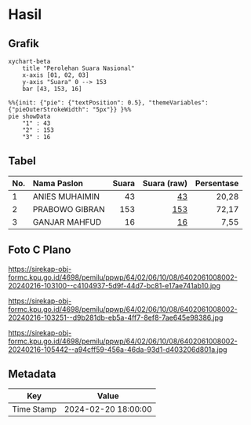 # Hasil

## Grafik

```mermaid
xychart-beta
    title "Perolehan Suara Nasional"
    x-axis [01, 02, 03]
    y-axis "Suara" 0 --> 153
    bar [43, 153, 16]
```

```mermaid
%%{init: {"pie": {"textPosition": 0.5}, "themeVariables": {"pieOuterStrokeWidth": "5px"}} }%%
pie showData
    "1" : 43
    "2" : 153
    "3" : 16
```

## Tabel

| No. | Nama Paslon    | Suara | Suara (raw) | Persentase |
|:--- |:-------------- | -----:| -----------:| ----------:|
| 1   | ANIES MUHAIMIN | 43    | [43][p-1]   | 20,28      |
| 2   | PRABOWO GIBRAN | 153   | [153][p-2]  | 72,17      |
| 3   | GANJAR MAHFUD  | 16    | [16][p-3]   | 7,55       |


[p-1]: https://github.com/gigit-pemilu/pemilu-2024/blob/main/pilpres/hitung-suara/sub/64-kalimantan-timur/sub/02-kutai-kartanegara/sub/06-tenggarong/sub/1008-kampung-baru/sub/002-tps/sub/paslon-1.txt
[p-2]: https://github.com/gigit-pemilu/pemilu-2024/blob/main/pilpres/hitung-suara/sub/64-kalimantan-timur/sub/02-kutai-kartanegara/sub/06-tenggarong/sub/1008-kampung-baru/sub/002-tps/sub/paslon-2.txt
[p-3]: https://github.com/gigit-pemilu/pemilu-2024/blob/main/pilpres/hitung-suara/sub/64-kalimantan-timur/sub/02-kutai-kartanegara/sub/06-tenggarong/sub/1008-kampung-baru/sub/002-tps/sub/paslon-3.txt

## Foto C Plano

https://sirekap-obj-formc.kpu.go.id/4698/pemilu/ppwp/64/02/06/10/08/6402061008002-20240216-103100--c4104937-5d9f-44d7-bc81-e17ae741ab10.jpg

https://sirekap-obj-formc.kpu.go.id/4698/pemilu/ppwp/64/02/06/10/08/6402061008002-20240216-103251--d9b281db-eb5a-4ff7-8ef8-7ae645e98386.jpg

https://sirekap-obj-formc.kpu.go.id/4698/pemilu/ppwp/64/02/06/10/08/6402061008002-20240216-105442--a94cff59-456a-46da-93d1-d403206d801a.jpg


## Metadata

| Key        | Value               |
| ---------- | ------------------- |
| Time Stamp | 2024-02-20 18:00:00 |



